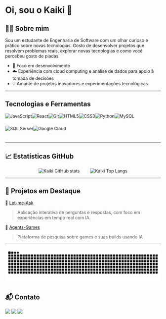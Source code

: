 <h1>Oi, sou o Kaiki 👋</h1>

## 👨‍💻 Sobre mim

Sou um estudante de Engenharia de Software com um olhar curioso e prático sobre novas tecnologias. Gosto de desenvolver projetos que resolvem problemas reais, explorar novas tecnologias e como você percebeu gosto de piadas.

- 🎯 Foco em desenvolvimento
- ☁️ Experiência com cloud computing e análise de dados para apoio à tomada de decisões
- 💡 Amante de projetos inovadores e experimentações tecnológicas

---

## Tecnologias e Ferramentas

<div style="display: flex; flex-wrap: wrap;" align="left">
  <img src="https://cdn.jsdelivr.net/gh/devicons/devicon/icons/javascript/javascript-original.svg" height="40" alt="JavaScript"/>
  <img src="https://cdn.jsdelivr.net/gh/devicons/devicon/icons/react/react-original.svg" height="40" alt="React"/>
  <img src="https://cdn.jsdelivr.net/gh/devicons/devicon/icons/git/git-original.svg" height="40" alt="Git"/>
  <img src="https://cdn.jsdelivr.net/gh/devicons/devicon/icons/html5/html5-original.svg" height="40" alt="HTML5"/>
  <img src="https://cdn.jsdelivr.net/gh/devicons/devicon/icons/css3/css3-original.svg" height="40" alt="CSS3"/>
  <img src="https://cdn.jsdelivr.net/gh/devicons/devicon/icons/python/python-original.svg" height="40" alt="Python"/>
  <img src="https://cdn.jsdelivr.net/gh/devicons/devicon/icons/mysql/mysql-original.svg" height="40" alt="MySQL"/>
  <img src="https://cdn.jsdelivr.net/gh/devicons/devicon/icons/microsoftsqlserver/microsoftsqlserver-plain.svg" height="40" alt="SQL Server"/>
  <img src="https://cdn.jsdelivr.net/gh/devicons/devicon/icons/googlecloud/googlecloud-original.svg" height="40" alt="Google Cloud"/>
</div>

---

## 📈 Estatísticas GitHub


<div align="center">
  <img src="https://github-readme-stats.vercel.app/api?username=Kaiki2004&show_icons=true&theme=radical&hide_rank=false" alt="Kaiki GitHub stats" style="margin-right: 30px;" />
  <img src="https://github-readme-stats.vercel.app/api/top-langs/?username=Kaiki2004&layout=compact&theme=radical" alt="Kaiki Top Langs" />
</div>

---
## 🚀 Projetos em Destaque

🔹 [Let-me-Ask](https://github.com/Kaiki2004/Let-me-Ask)  
> Aplicação interativa de perguntas e respostas, com foco em experiências em tempo real com IA.

🔹 [Agents-Games](https://github.com/Kaiki2004/Agents-Games)  
> Plataforma de pesquisa sobre games e suas builds usando IA

---
<div>

![Kaiki Snake](https://github.com/Kaiki2004/Kaiki2004/blob/output/github-contribution-grid-snake.svg)

</div>


## 📬 Contato

<div> 
  <a href="https://www.instagram.com/kaiki_20/" target="_blank"><img src="https://img.shields.io/badge/-Instagram-%23E4405F?style=for-the-badge&logo=instagram&logoColor=white" target="_blank"></a>
  <a href = "kaikiandrade64@gmail.com"><img src="https://img.shields.io/badge/-Gmail-%23333?style=for-the-badge&logo=gmail&logoColor=white" target="_blank"></a>
  <a href="www.linkedin.com/in/kaikiandradeensoftware/" target="_blank"><img src="https://img.shields.io/badge/-LinkedIn-%230077B5?style=for-the-badge&logo=linkedin&logoColor=white" target="_blank"></a> 

 
 
 
</div>

